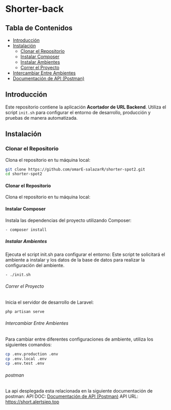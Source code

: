# Shorter-back


## Tabla de Contenidos

- [Introducción](#introducción)
- [Instalación](#instalación)
  - [Clonar el Repositorio](#clonar-el-repositorio)
  - [Instalar Composer](#instalar-composer)
  - [Instalar Ambientes](#instalar-ambientes)
  - [Correr el Proyecto](#correr-el-proyecto)
- [Intercambiar Entre Ambientes](#intercambiar-entre-ambientes)
- [Documentación de API (Postman)](#postman)

## Introducción

Este repositorio contiene la aplicación **Acortador de URL Backend**. Utiliza el script `init.sh` para configurar el entorno de desarrollo, producción y pruebas de manera automatizada.

## Instalación

### Clonar el Repositorio

Clona el repositorio en tu máquina local:

```bash
git clone https://github.com/omarE-salazarR/shorter-spot2.git
cd shorter-spot2
```
#### Clonar el Repositorio

Clona el repositorio en tu máquina local:

#### Instalar Composer
Instala las dependencias del proyecto utilizando Composer:
```bash
- composer install
```
##### Instalar Ambientes
Ejecuta el script init.sh para configurar el entorno:
Este script te solicitará el ambiente a instalar y los datos de la base de datos para realizar la configuración del ambiente.
```bash
- ./init.sh
```

###### Correr el Proyecto
Inicia el servidor de desarrollo de Laravel:
```bash
php artisan serve
```
###### Intercambiar Entre Ambientes
Para cambiar entre diferentes configuraciones de ambiente, utiliza los siguientes comandos:
```bash
cp .env.production .env
cp .env.local .env
cp .env.test .env
```

###### postman
La api desplegada esta relacionada en la siguiente documentación de postman:
API DOC: [Documentación de API (Postman)](https://documenter.getpostman.com/view/17415558/2sAXjRW9NA)
API URL: https://short.alertsiep.top
